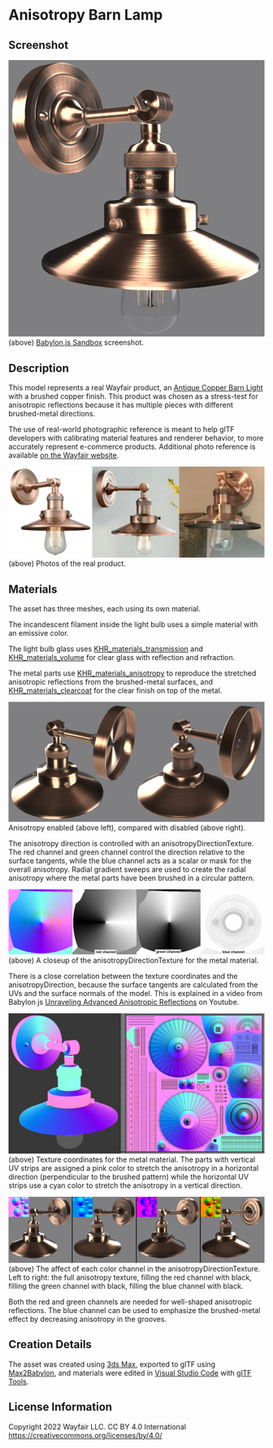 # Anisotropy Barn Lamp

## Screenshot

![screenshot Babylon.js](screenshot/screenshot_Large.jpg)
(above) [Babylon.js Sandbox](https://github.khronos.org/glTF-Sample-Viewer-Release/) screenshot.

## Description

This model represents a real Wayfair product, an [Antique Copper Barn Light](https://www.wayfair.com/lighting/pdp/beachcrest-home-clintonpark-1-light-dimmable-barn-light-bkwt7725.html?piid=33004628) with a brushed copper finish. This product was chosen as a stress-test for anisotropic reflections because it has multiple pieces with different brushed-metal directions.

The use of real-world photographic reference is meant to help glTF developers with calibrating material features and renderer behavior, to more accurately represent e-commerce products. Additional photo reference is available [on the Wayfair website](https://www.wayfair.com/lighting/pdp/beachcrest-home-clintonpark-1-light-dimmable-barn-light-bkwt7725.html?piid=33004628).

![screenshot Babylon.js](screenshot/reference_Photos.jpg)
(above) Photos of the real product.

## Materials

The asset has three meshes, each using its own material. 

The incandescent filament inside the light bulb uses a simple material with an emissive color.

The light bulb glass uses [KHR_materials_transmission](https://github.com/KhronosGroup/glTF/tree/master/extensions/2.0/Khronos/KHR_materials_transmission) and [KHR_materials_volume](https://github.com/KhronosGroup/glTF/tree/master/extensions/2.0/Khronos/KHR_materials_volume) for clear glass with reflection and refraction. 

The metal parts use [KHR_materials_anisotropy](https://github.com/KhronosGroup/glTF/pull/1798) to reproduce the stretched anisotropic reflections from the brushed-metal surfaces, and [KHR_materials_clearcoat](https://github.com/KhronosGroup/glTF/tree/master/extensions/2.0/Khronos/KHR_materials_clearcoat) for the clear finish on top of the metal. 

![screenshot](screenshot/anisotropy_WithWithout.jpg)
Anisotropy enabled (above left), compared with disabled (above right).

The anisotropy direction is controlled with an anisotropyDirectionTexture. The red channel and green channel control the direction relative to the surface tangents, while the blue channel acts as a scalar or mask for the overall anisotropy. Radial gradient sweeps are used to create the radial anisotropy where the metal parts have been brushed in a circular pattern. 

![screenshot](screenshot/anisotropy_Channels.jpg)
(above) A closeup of the anisotropyDirectionTexture for the metal material.

There is a close correlation between the texture coordinates and the anisotropyDirection, because the surface tangents are calculated from the UVs and the surface normals of the model. This is explained in a video from Babylon js [Unraveling Advanced Anisotropic Reflections](https://www.youtube.com/watch?v=Zk0A5UzNLNw) on Youtube.

![screenshot](screenshot/anisotropy_TextureCoordinates.jpg)
(above) Texture coordinates for the metal material. The parts with vertical UV strips are assigned a pink color to stretch the anisotropy in a horizontal direction (perpendicular to the brushed pattern) while the horizontal UV strips use a cyan color to stretch the anisotropy in a vertical direction.

![screenshot](screenshot/anisotropy_RemovingChannels.jpg)
(above) The affect of each color channel in the anisotropyDirectionTexture. Left to right: the full anisotropy texture, filling the red channel with black, filling the green channel with black, filling the blue channel with black. 

Both the red and green channels are needed for well-shaped anisotropic reflections. The blue channel can be used to emphasize the brushed-metal effect by decreasing anisotropy in the grooves.

## Creation Details

The asset was created using [3ds Max](https://www.autodesk.com/products/3ds-max), exported to glTF using [Max2Babylon](https://github.com/BabylonJS/Exporters#babylonjs-exporters), and materials were edited in [Visual Studio Code](https://code.visualstudio.com/) with [glTF Tools](https://github.com/AnalyticalGraphicsInc/gltf-vscode#gltf-tools-extension-for-visual-studio-code).


## License Information

Copyright 2022 Wayfair LLC. CC BY 4.0 International https://creativecommons.org/licenses/by/4.0/
